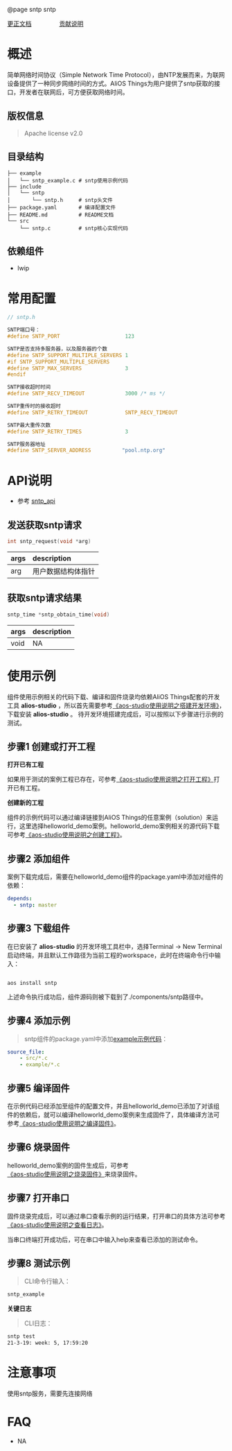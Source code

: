 @page sntp sntp

[更正文档](https://gitee.com/alios-things/sntp/edit/master/README.md) &emsp;&emsp;&emsp;&emsp; [贡献说明](https://g.alicdn.com/alios-things-3.3/doc/contribute_doc.html)

# 概述

简单网络时间协议（Simple Network Time Protocol），由NTP发展而来，为联网设备提供了一种同步网络时间的方式。AliOS Things为用户提供了sntp获取的接口，开发者在联网后，可方便获取网络时间。

## 版权信息

> Apache license v2.0

## 目录结构

```tree
├── example
│   └── sntp_example.c # sntp使用示例代码
├── include
│   └── sntp
│       └── sntp.h     # sntp头文件
├── package.yaml       # 编译配置文件
├── README.md          # README文档
└── src
    └── sntp.c         # sntp核心实现代码
```
## 依赖组件

* lwip

# 常用配置

```c
// sntp.h

SNTP端口号：
#define SNTP_PORT                     123

SNTP是否支持多服务器，以及服务器的个数
#define SNTP_SUPPORT_MULTIPLE_SERVERS 1
#if SNTP_SUPPORT_MULTIPLE_SERVERS
#define SNTP_MAX_SERVERS              3
#endif

SNTP接收超时时间
#define SNTP_RECV_TIMEOUT             3000 /* ms */

SNTP重传时的接收超时
#define SNTP_RETRY_TIMEOUT            SNTP_RECV_TIMEOUT

SNTP最大重传次数
#define SNTP_RETRY_TIMES              3

SNTP服务器地址
#define SNTP_SERVER_ADDRESS          "pool.ntp.org"
```

# API说明

- 参考 [sntp_api](https://g.alicdn.com/alios-things-3.3/doc/group__sntp__api.html)

## 发送获取sntp请求

```C
int sntp_request(void *arg)
```

| args | description        |
| :--- | :----------------- |
| arg  | 用户数据结构体指针 |

## 获取sntp请求结果

```C
sntp_time *sntp_obtain_time(void)
```

| args | description |
| :--- | :---------- |
| void | NA          |

# 使用示例

组件使用示例相关的代码下载、编译和固件烧录均依赖AliOS Things配套的开发工具 **alios-studio** ，所以首先需要参考[《aos-studio使用说明之搭建开发环境》](https://g.alicdn.com/alios-things-3.3/doc/setup_env.html)，下载安装 **alios-studio** 。
待开发环境搭建完成后，可以按照以下步骤进行示例的测试。

## 步骤1 创建或打开工程

**打开已有工程**

如果用于测试的案例工程已存在，可参考[《aos-studio使用说明之打开工程》](https://g.alicdn.com/alios-things-3.3/doc/open_project.html)打开已有工程。

**创建新的工程**

组件的示例代码可以通过编译链接到AliOS Things的任意案例（solution）来运行，这里选择helloworld_demo案例。helloworld_demo案例相关的源代码下载可参考[《aos-studio使用说明之创建工程》](https://g.alicdn.com/alios-things-3.3/doc/create_project.html)。

## 步骤2 添加组件

案例下载完成后，需要在helloworld_demo组件的package.yaml中添加对组件的依赖：
```yaml
depends:
  - sntp: master
```

## 步骤3 下载组件

在已安装了 **alios-studio** 的开发环境工具栏中，选择Terminal -> New Terminal启动终端，并且默认工作路径为当前工程的workspace，此时在终端命令行中输入：

```shell

aos install sntp

```

上述命令执行成功后，组件源码则被下载到了./components/sntp路径中。

## 步骤4 添加示例

> sntp组件的package.yaml中添加[example示例代码](https://gitee.com/alios-things/sntp/tree/master/example)：
```yaml
source_file:
    - src/*.c
    - example/*.c
```

## 步骤5 编译固件

在示例代码已经添加至组件的配置文件，并且helloworld_demo已添加了对该组件的依赖后，就可以编译helloworld_demo案例来生成固件了，具体编译方法可参考[《aos-studio使用说明之编译固件》](https://g.alicdn.com/alios-things-3.3/doc/build_project.html)。

## 步骤6 烧录固件

helloworld_demo案例的固件生成后，可参考[《aos-studio使用说明之烧录固件》](https://g.alicdn.com/alios-things-3.3/doc/burn_image.html)来烧录固件。

## 步骤7 打开串口

固件烧录完成后，可以通过串口查看示例的运行结果，打开串口的具体方法可参考[《aos-studio使用说明之查看日志》](https://g.alicdn.com/alios-things-3.3/doc/view_log.html)。

当串口终端打开成功后，可在串口中输入help来查看已添加的测试命令。

## 步骤8 测试示例

> CLI命令行输入：
```sh
sntp_example
```
**关键日志**
> CLI日志：

```sh
sntp test
21-3-19: week: 5, 17:59:20
```
# 注意事项

使用sntp服务，需要先连接网络

# FAQ

- NA
